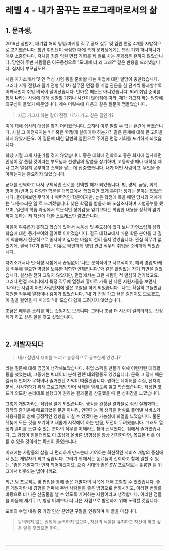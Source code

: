 # 레벨 4 - 내가 꿈꾸는 프로그래머로서의 삶

## 1. 문과생,

2019년 상반기, 대기업 해외 영업/마케팅 직무 공채 실무 및 임원 면접 4개를 자발적으로 포기했습니다. 청년 취업난이 극심한 때에 특히 문과생에게는 면접 기회 하나하나가 매우 소중합니다. 저처럼 최종 임원 면접 기회를 제 발로 차는 문과생은 흔하지 않았습니다. 당연히 주변 사람들은 이구동성으로 "도대체 너 왜 그래?" 같은 반응을 드러냈습니다. 심지어 부모님도요.

처음 자기소개서 및 인·적성 시험 등을 준비할 때는 취업에 대한 열망이 충만했습니다. 그러나 서류 전형과 필기 전형 및 1차 실무진 면접 등 취업 관문을 한 단계씩 통과할수록 어째서인지 취업 의욕이 떨어졌습니다. 번아웃 때문은 아니었습니다. 되려 취업 준비를 통해 **나**라는 사람에 대해 성찰할 기회나 시간이 많아짐에 따라, 제가 가고자 하는 방향에 의구심이 들었기 때문입니다. 계속 머릿속에 다음과 같은 질문이 맴돌았습니다.

> 지금 가고자 하는 길이 진정 '내'가 가고 싶은 길인가?

이에 대해 쉽사리 대답을 찾기 어려웠습니다. 오히려 이루 말할 수 없는 혼란에 빠졌습니다. 사실 그 이전까지는 ‘나’ 혹은 ‘어떻게 살아가야 하는가?’ 같은 문제에 대해 큰 고민을 하지 않았거든요. 이 질문에 대한 답변의 일환으로 주어진 면접 기회를 포기하게 되었습니다.

학창 시절 크게 사춘기를 겪지 않았습니다. 좋은 대학에 진학하고 좋은 회사에 입사하면 인생이 잘 풀릴 것이라는 부모님과 선생님의 말씀을 상기하며, 고등학생 때나 대학생 때나 그저 열심히 공부하고 스펙을 쌓는 데 집중했습니다. 내가 어떤 사람이고, 무엇을 좋아하는지는 중요하지 않았습니다.

군대를 전역하고 나서 구체적인 진로를 선택할 때가 되었습니다. 법, 경제, 금융, 회계, 영어 통/번역 등 다양한 학문을 대학교에서 접했지만 크게 흥미가 생기는 분야는 없었습니다. 돌이켜보면 무척이나 매력적인 학문이지만, 높은 학점에 목을 매던 당시의 저에게는 '고통스러운 일'로 느껴졌습니다. 낮은 학점을 받을까 봐 노심초사하며 시험공부를 했으며, 일련의 학습 과정에서 학문적인 성취감을 얻기보다는 학습한 내용을 정확히 암기하지 못하는 저 자신에 대한 스트레스만 쌓였습니다.

마음이 여유롭지 못하고 학습에 있어서 능동성 및 주도성이 없다 보니 자연스럽게 심화 학습에 대한 동기부여의 결여로 이어졌습니다. 결국 대학교에서 배운 학문 분야를 더 깊게 학습해서 전문적으로 종사하고 싶다는 마음이 전혀 들지 않았습니다. 관심 직무가 없었기에, 결국 TO가 많다는 이유로 막연하게 영업 관련 직무의 취업을 준비하게 되었습니다.

자기소개서나 인·적성 시험에서 끊임없이 '나는 분석적이고 사교적이고, 해외 영업/마케팅 직무에 필요한 역량을 보유한 적합한 인재입니다.'와 같은 끊임없는 자기 최면을 걸었습니다. 실상은 전혀 그렇지 않았지만, 면접에서는 그런 사람인 척 열심히 연기했고요. 그러나 면접 스터디에서 특정 직무에 열정과 흥미로 가득 찬 다른 지원자들을 보면서, '나'라는 사람이 어떤 사람인지에 많은 고찰을 하게 되었습니다. '나'는 확실히 그들만큼 지원한 직무에 열정이나 흥미가 없었습니다. '내'가 진정 가고 싶은 길인지도 모르겠고, 이 길을 걸었을 때 미래의 '내' 모습이 쉽게 그려지지 않았습니다.

조금은 배부른 소리를 하는 것일지도 모릅니다. 그러나 조금 더 시간이 걸리더라도, 진정 제가 하고 싶은 일을 찾고 싶었습니다.

<br>

## 2. 개발자되다

> 내가 살면서 재미를 느끼고 능동적으로 공부한게 있었나?

라는 질문에 대해 곰곰이 생각해보았습니다. 취업 스펙을 만들기 위해 이런저런 대외활동을 했었는데, 그중에는 빅데이터 분석 관련 대외활동도 있었습니다. 문득 그 당시 배운 컴퓨터 언어가 무척이나 즐거웠던 기억이 떠올랐습니다. 원하는 데이터를 수집, 전처리, 분석, 시각화하기 위해 프로그래밍 언어 서적을 밤새도록 읽고 학습했습니다. 작성한 코드가 의도한 논리대로 실행되어 원하는 결과물을 산출했을 때 큰 성취감을 느꼈습니다.

그렇게 개발자라는 직업을 알게 되었습니다. 생각을 완성된 결과물로 직접 실체화하는 창작의 즐거움에 매료되었을 뿐만 아니라, 언젠가는 제 생각을 현실로 풀어낸 서비스가 사용자들의 삶에 긍정적인 영향을 끼칠 수 있겠다는 가능성에 희열을 느꼈습니다. 물론 뒤늦게 모든 것을 포기하고 새롭게 시작해야 하는 만큼, 도전이 두려웠습니다. 그래도 열정과 흥미를 느낄 수 있는 분야의 직무를 이제라도 찾아 선택했다는 점에서 즐거웠습니다. 그 과정이 힘들더라도 이 초심과 올바른 방향성을 항상 견지한다면, 목표한 바를 이룰 수 있을 것이라는 확신이 들었습니다.

미래에는 사람들의 삶을 더 편리하게 만드는데 기여하는 혁신적인 서비스 개발의 중심에 서 있는 개발자가 되고 싶습니다. 그러기 위해서는 동료들이 신뢰하고 함께 일할 수 있는, '좋은 개발자'가 먼저 되어야겠지요. 요즘 시대의 좋은 SW 프로덕트는 훌륭한 팀 워크에서 비롯되는 법이니까요.

최근 팀 프로젝트 및 협업을 통해 좋은 개발자의 덕목에 대해 고찰할 수 있었습니다. 좋은 개발자란 내 경험을 전파해 주변 사람들을 좋은 방향으로 변화시키고, 이러한 변화를 바탕으로 더 나은 산출물을 낼 수 있도록 기여하는 사람이라고 생각합니다. 이러한 점들을 마음에 새겨두고, 항상 어제보다 더 나은 사람으로 발전하기 위해 노력할 것입니다.

포비의 수업 내용 중 가장 인상 깊었던 구절을 인용하며 이 글을 마칩니다.

> 동의되지 않는 권위에 굴복하지 않으며, 자신의 색깔을 유지하고 자신이 하고 싶은 일을 찾았으면 한다.

<br>

---
